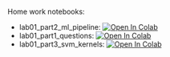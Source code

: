 Home work notebooks:

* lab01_part2_ml_pipeline: [![Open In Colab](https://colab.research.google.com/assets/colab-badge.svg)](https://colab.research.google.com/github/girafe-ai/ml-course/blob/25s_harbour/homeworks/lab01_ml_pipeline/lab01_part2_ml_pipeline.ipynb)
* lab01_part1_questions: [![Open In Colab](https://colab.research.google.com/assets/colab-badge.svg)](https://colab.research.google.com/github/girafe-ai/ml-course/blob/25s_harbour/homeworks/lab01_ml_pipeline/lab01_part1_questions.ipynb)
* lab01_part3_svm_kernels: [![Open In Colab](https://colab.research.google.com/assets/colab-badge.svg)](https://colab.research.google.com/github/girafe-ai/ml-course/blob/25s_harbour/homeworks/lab01_ml_pipeline/lab01_part3_svm_kernels.ipynb)
